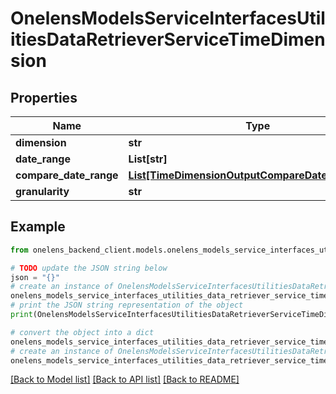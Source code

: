 # OnelensModelsServiceInterfacesUtilitiesDataRetrieverServiceTimeDimension


## Properties

Name | Type | Description | Notes
------------ | ------------- | ------------- | -------------
**dimension** | **str** |  | [optional] 
**date_range** | **List[str]** |  | [optional] 
**compare_date_range** | [**List[TimeDimensionOutputCompareDateRangeInner]**](TimeDimensionOutputCompareDateRangeInner.md) |  | [optional] 
**granularity** | **str** |  | [optional] 

## Example

```python
from onelens_backend_client.models.onelens_models_service_interfaces_utilities_data_retriever_service_time_dimension import OnelensModelsServiceInterfacesUtilitiesDataRetrieverServiceTimeDimension

# TODO update the JSON string below
json = "{}"
# create an instance of OnelensModelsServiceInterfacesUtilitiesDataRetrieverServiceTimeDimension from a JSON string
onelens_models_service_interfaces_utilities_data_retriever_service_time_dimension_instance = OnelensModelsServiceInterfacesUtilitiesDataRetrieverServiceTimeDimension.from_json(json)
# print the JSON string representation of the object
print(OnelensModelsServiceInterfacesUtilitiesDataRetrieverServiceTimeDimension.to_json())

# convert the object into a dict
onelens_models_service_interfaces_utilities_data_retriever_service_time_dimension_dict = onelens_models_service_interfaces_utilities_data_retriever_service_time_dimension_instance.to_dict()
# create an instance of OnelensModelsServiceInterfacesUtilitiesDataRetrieverServiceTimeDimension from a dict
onelens_models_service_interfaces_utilities_data_retriever_service_time_dimension_form_dict = onelens_models_service_interfaces_utilities_data_retriever_service_time_dimension.from_dict(onelens_models_service_interfaces_utilities_data_retriever_service_time_dimension_dict)
```
[[Back to Model list]](../README.md#documentation-for-models) [[Back to API list]](../README.md#documentation-for-api-endpoints) [[Back to README]](../README.md)


